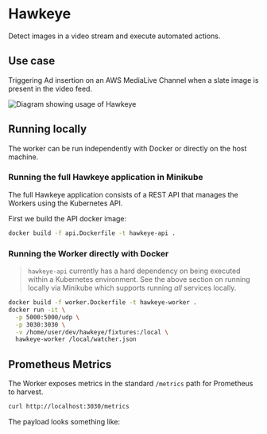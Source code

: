 # Hawkeye

Detect images in a video stream and execute automated actions.

## Use case

Triggering Ad insertion on an AWS MediaLive Channel when a slate image is present in the
video feed.

![Diagram showing usage of Hawkeye](resources/HawkeyeDesign.jpg)

## Running locally

The worker can be run independently with Docker or directly on the host machine.

### Running the full Hawkeye application in Minikube

The full Hawkeye application consists of a REST API that manages the Workers using the
Kubernetes API.

First we build the API docker image:

```bash
docker build -f api.Dockerfile -t hawkeye-api .
```

### Running the Worker directly with Docker

> `hawkeye-api` currently has a hard dependency on being executed within a Kubernetes
> environment. See the above section on running locally via Minikube which supports
> running _all_ services locally.

```bash
docker build -f worker.Dockerfile -t hawkeye-worker .
docker run -it \
  -p 5000:5000/udp \
  -p 3030:3030 \
  -v /home/user/dev/hawkeye/fixtures:/local \
  hawkeye-worker /local/watcher.json
```

## Prometheus Metrics

The Worker exposes metrics in the standard `/metrics` path for Prometheus to harvest.

```bash
curl http://localhost:3030/metrics
```

The payload looks something like:

```json

```
